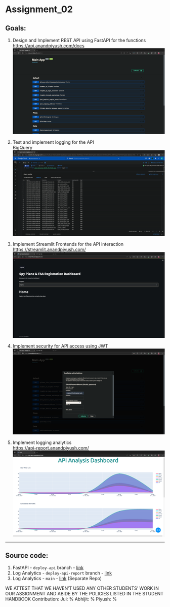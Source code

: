 # Assignment_02

## Goals:
1. Design and Implement REST API using FastAPI for the functions <br>
    https://api.anandpiyush.com/docs
    ![API Swagger](/images/01.png)

2. Test and implement logging for the API <br>
    BigQuery
    ![Logs](/images/02.png)

3. Implement Streamlit Frontends for the API interaction <br>
    https://streamlit.anandpiyush.com/
    ![Streamlit](/images/04.png)

4. Implement security for API access using JWT <br>
    ![Streamlit](/images/03.png)
   
5. Implement logging analytics <br>
    https://api-report.anandpiyush.com/
    ![Streamlit](/images/05.png)



---
## Source code:

1. FastAPI - `deploy-api` branch - [link](https://github.com/BigDataIA-Summer2022-Team04/Assignment_02/tree/deploy-api)
2. Log Analytics - `deploy-api-report` branch -  [link](https://github.com/BigDataIA-Summer2022-Team04/Assignment_02/tree/deploy-api-report)
3. Log Analytics - `main` - [link](https://github.com/BigDataIA-Summer2022-Team04/streamlit_planes) (Separate Repo)



WE ATTEST THAT WE HAVEN’T USED ANY OTHER STUDENTS’ WORK IN OUR ASSIGNMENT AND ABIDE BY THE POLICIES LISTED IN THE STUDENT HANDBOOK 
Contribution: Jui: % Abhijit: % Piyush: %